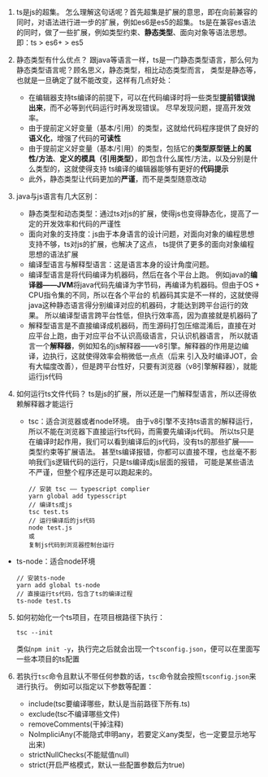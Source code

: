 1. ts是js的超集。
   怎么理解这句话呢？首先超集是扩展的意思，即在向前兼容的同时，对语法进行进一步的扩展，例如es6是es5的超集。
   ts是在兼容es语法的同时，做了一些扩展，例如类型约束、**静态类型**、面向对象等语法思想。
   即：ts > es6+ > es5

2. 静态类型有什么优点？
   跟java等语言一样，ts是一门静态类型语言，那么何为静态类型语言呢？顾名思义，静态类型，相比动态类型而言，
   类型是静态等，也就是一旦确定了就不能改变，这样有几点好处：
   * 在编辑器支持ts编译的前提下，可以在代码编译时将一些类型**提前错误抛出来**，而不必等到代码运行时再发现错误。
     尽早发现问题，提高开发效率。
   * 由于提前定义好变量（基本/引用）的类型，这就给代码程序提供了良好的**语义化**，增强了代码的**可读性**
   * 由于提前定义好变量（基本/引用）的类型，包括它的**类型原型链上的属性/方法**、**定义的模具（引用类型）**，即包含什么属性/方法，以及分别是什么类型的，这就使得支持
     ts编译的编辑器能够有更好的**代码提示**
   * 此外，静态类型让代码更加的**严谨**，而不是类型随意改动

3. java与js语言有几大区别：
   * 静态类型和动态类型：通过ts对js的扩展，使得js也变得静态化，提高了一定的开发效率和代码的严谨性
   * 面向对象的支持度：js由于本身语言的设计问题，对面向对象的编程思想支持不够，ts对js的扩展，也解决了这点，
     ts提供了更多的面向对象编程思想的语法扩展
   * 编译型语言与解释型语言：这是语言本身的设计角度问题。
    - 编译型语言是将代码编译为机器码，然后在各个平台上跑。
      例如java的**编译器——JVM**将java代码先编译为字节码，再编译为机器码。但由于OS + CPU指令集的不同，所以在各个平台的
      机器码其实是不一样的，这就使得java这种静态语言得分别编译对应的机器码，才能达到跨平台运行的效果。
      所以编译型语言跨平台性低，但执行效率高，因为直接就是机器码了
    - 解释型语言是不直接编译成机器码，而生源码打包压缩混淆后，直接在对应平台上跑，由于对应平台不认识高级语言，只认识机器语言，
      所以就语言一个**解释器**，例如知名的js解释器——v8引擎。解释器的作用是边编译，边执行，这就使得效率会稍微低一点点（后来
      引入及时编译JOT，会有大幅度改善），但是跨平台性好，只要有浏览器（v8引擎解释器），就能运行js代码

4. 如何运行ts文件代码？
   ts是js的扩展，所以还是一门解释型语言，所以还得依赖解释器才能运行
   * tsc：适合浏览器或者node环境。
     由于v8引擎不支持ts语言的解释运行，所以不能在浏览器下直接运行ts代码，而需要先编译js代码。
     所以ts只是在编译时起作用，我们可以看到编译后的js代码，没有ts的那些扩展——类型约束等扩展语法。
     甚至ts编译报错，你都可以直接不理，也丝毫不影响我们js逻辑代码的运行，只是ts编译成js层面的报错，
     可能是某些语法不严谨，但整个程序还是可以跑起来的。
     ```
     // 安装 tsc —— typescript complier
     yarn global add typesscript
     // 编译ts成js
     tsc test.ts
     // 运行编译后的js代码
     node test.js
     或
     复制js代码到浏览器控制台运行
     ```
  * ts-node：适合node环境
    ```
    // 安装ts-node
    yarn add global ts-node
    // 直接运行ts代码，包含了ts的编译过程
    ts-node test.ts
    ```

5. 如何初始化一个ts项目，在项目根路径下执行：
   ```
   tsc --init
   ```
   类似`npm init -y`，执行完之后就会出现一个`tsconfig.json`，便可以在里面写一些本项目的ts配置

6. 若执行`tsc`命令且默认不带任何参数的话，`tsc`命令就会按照`tsconfig.json`来进行执行。
   例如可以指定以下参数等配置：
   * include(tsc要编译哪些，默认是当前路径下所有.ts)
   * exclude(tsc不编译哪些文件)
   * removeComments(干掉注释)
   * NoImpliciAny(不能隐式申明any，若要定义any类型，也一定要显示地写出来)
   * strictNullChecks(不能赋值null)
   * strict(开启严格模式，默认一些配置参数后为true)